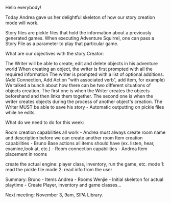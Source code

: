 Hello everybody!

Today Andrea gave us her delightful skeleton of how our  story creation mode will work.

Story files are pickle files that hold the information about a previously generated games. When executing Adventure Squirrel, one can pass a Story File as a parameter to play that particular game.

What are our objectives with the story Creator:

The Writer will be able to create, edit and delete objects in his adventure world
When creating an object, the writer is first prompted with all the required information
The writer is prompted with a list of optional additions. (Add Connection, Add Action ”with associated verb”, add item, for example)
We talked a bunch about how there can be two different situations of objects creation. The first one is when the Writer creates the objects beforehand and then links them together. The second one is when the writer creates objects during the process of another object's creation.
The Writer MUST be able to save his story - Automatic outputting on pickle files while he edits.

What do we need to do for this week:
	
Room creation capabilities all work - Andrea
			must always create room name and description before we can create another room
Item creation capabilities - Bruno
Base actions all items should have (ex. listen, hear, examine,look at, etc.) -
Room connection capabilities - Andrea
Item placement in rooms

create the actual engine: player class, inventory, run the game, etc.
			mode 1: read the pickle file
			mode 2: read info from the user

Summary:
			Bruno - Items
			Andrea - Rooms
			Wenjie - Initial skeleton for actual playtime - Create Player, inventory and game classes...

Next meeting:
November 3, 9am, SIPA Library. 
